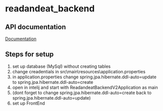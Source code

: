 # readandeat_backend

## API documentation
[Documentation](https://documenter.getpostman.com/view/18382989/UzBmMn16)

## Steps for setup
1. set up database (MySql) without creating tables
2. change creadentials in src\main\resources\application.properties
3. in application.properties change spring.jpa.hibernate.ddl-auto=update to spring.jpa.hibernate.ddl-auto=create
4. open in intelij and start with ReadandeatBackendV2Application as main
5. (dont forget to change spring.jpa.hibernate.ddl-auto=create back to spring.jpa.hibernate.ddl-auto=update)
6. set up FrontEnd
